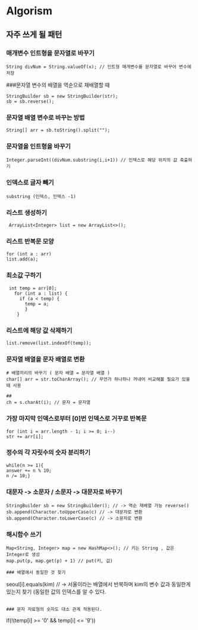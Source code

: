 # Algorism

## 자주 쓰게 될 패턴 

### 매개변수 인트형을 문자열로 바꾸기
```
String divNum = String.valueOf(x); // 인트형 매개변수를 문자열로 바꾸어 변수에 저장
```

###문자열 변수의 배열을 역순으로 재배열할 때
```
StringBuilder sb = new StringBuilder(str);
sb = sb.reverse();
```

### 문자열 배열 변수로 바꾸는 방법
```
String[] arr = sb.toString().split("");
```

### 문자열을 인트형을 바꾸기
```
Integer.parseInt((divNum.substring(i,i+1)) // 인덱스로 해당 위치의 값 축출하기

```

### 인덱스로 글자 빼기
```
substring (인덱스, 인덱스 -1)
```

### 리스트 생성하기
```
 ArrayList<Integer> list = new ArrayList<>();
```

### 리스트 반복문 모양

```
for (int a : arr)
list.add(a);
```

### 최소값 구하기

```
 int temp = arr[0];
   for (int a : list) {
     if (a < temp) {
       temp = a;
       }
    }
```

### 리스트에 해당 값 삭제하기
```		
list.remove(list.indexOf(temp));
```

### 문자열 배열을 문자 배열로 변환

```
# 배열끼리의 바꾸기 ( 문자 배열 = 문자열 배열 )
char[] arr = str.toCharArray(); // 무언가 하나하나 꺼내어 비교해볼 필요가 있을 때 사용

## 
ch = s.charAt(i); // 문자 = 문자열
```

### 가장 마지막 인덱스로부터 [0]번 인덱스로 거꾸로 반복문
```
for (int i = arr.length - 1; i >= 0; i--)
str += arr[i];
```

### 정수의 각 자릿수의 숫자 분리하기
```
while(n >= 1){
answer += n % 10;
n /= 10;}
```
### 대문자 -> 소문자 / 소문자 -> 대문자로 바꾸기
```
StringBuilder sb = new StringBuilder(); // -> 역순 재배열 가능 reverse()
sb.append(Character.toUpperCase(c) // -> 대문자로 변환
sb.append(Character.toLowerCase(c) // -> 소문자로 변환
```

### 해시함수 쓰기
```
Map<String, Integer> map = new HashMap<>(); // 키는 String , 값은 Integer로 생성
map.put(p, map.get(p) + 1) // put(키, 값)

### 배열에서 동일한 것 찾기
```
seoul[i].equals(kim) // -> 서울이라는 배열에서 반복하며 kim의 변수 값과 동일한게 있는지 찾기 (동일한 값의 인덱스를 알 수 있다.
```

### 문자 자료형의 숫자도 대소 관계 적용된다.
```
if(!(temp[i] >= '0' && temp[i] <= '9'))
```
